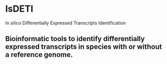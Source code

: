 # IsDETI
In silico Differentially Expressed Transcripts Identification


## Bioinformatic  tools to identify differentially expressed transcripts in species with or without a reference genome.
